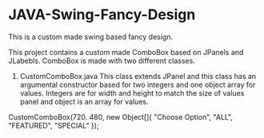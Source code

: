 # JAVA-Swing-Fancy-Design
This is a custom made swing based fancy design.

This project contains a custom made ComboBox based on JPanels and JLabebls.
ComboBox is made with two different classes.

1) CustomComboBox.java
This class extends JPanel and this class has an argumental constructor based for
two integers and one object array for values.
Integers are for width and height to match the size of values panel and object is an array for values.

CustomComboBox(720. 480, new Object[]{
  "Choose Option",
  "ALL",
  "FEATURED",
  "SPECIAL"
});


